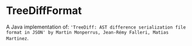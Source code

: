 # TreeDiffFormat 

A Java implementation of: `'TreeDiff: AST difference serialization file format in JSON' by Martin Monperrus, Jean-Rémy Falleri, Matias Martinez`.



